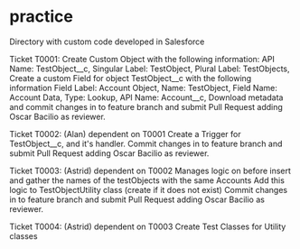 # practice
Directory with custom code developed in Salesforce


Ticket T0001:
Create Custom Object with the following information:
  API Name: 
    TestObject__c, 
  Singular Label: 
    TestObject, 
  Plural Label: 
    TestObjects,
Create a custom Field for object TestObject__c with the following information
  Field Label: 
    Account	Object, 
  Name:	
    TestObject, 
  Field Name:	
    Account	Data, 
  Type:	
    Lookup, 
  API Name:	
    Account__c, 
Download metadata and commit changes in to feature branch and submit Pull Request adding Oscar Bacilio as reviewer.

Ticket T0002: (Alan) dependent on T0001
Create a Trigger for TestObject__c, and it's handler.
Commit changes in to feature branch and submit Pull Request adding Oscar Bacilio as reviewer.

Ticket T0003: (Astrid) dependent on T0002
Manages logic on before insert and gather the names of the testObjects with the same Accounts
Add this logic to TestObjectUtility class (create if it does not exist)
Commit changes in to feature branch and submit Pull Request adding Oscar Bacilio as reviewer.

Ticket T0004: (Astrid) dependent on T0003
Create Test Classes for Utility classes